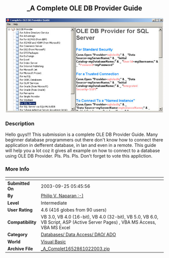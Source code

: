 ﻿<div align="center">

## \_A Complete OLE DB Provider Guide

<img src="PIC200310218565600.jpg">
</div>

### Description

Hello guys!!! This submission is a complete OLE DB Provider Guide. Many beginner database programmers out there don't know how to connect there application in defferent database, in lan and even in a remote. This guide will help you a lot coz it gives all example on how to connect to a database using OLE DB Provider. Pls. Pls. Pls. Don't forget to vote this appliction.
 
### More Info
 


<span>             |<span>
---                |---
**Submitted On**   |2003-09-25 05:45:56
**By**             |[Philip  V\. Naparan :\-\)](https://github.com/Planet-Source-Code/PSCIndex/blob/master/ByAuthor/philip-v-naparan.md)
**Level**          |Intermediate
**User Rating**    |4.6 (416 globes from 90 users)
**Compatibility**  |VB 3\.0, VB 4\.0 \(16\-bit\), VB 4\.0 \(32\-bit\), VB 5\.0, VB 6\.0, VB Script, ASP \(Active Server Pages\) , VBA MS Access, VBA MS Excel
**Category**       |[Databases/ Data Access/ DAO/ ADO](https://github.com/Planet-Source-Code/PSCIndex/blob/master/ByCategory/databases-data-access-dao-ado__1-6.md)
**World**          |[Visual Basic](https://github.com/Planet-Source-Code/PSCIndex/blob/master/ByWorld/visual-basic.md)
**Archive File**   |[\_A\_Complet1652861022003\.zip](https://github.com/Planet-Source-Code/philip-v-naparan-a-complete-ole-db-provider-guide__1-48948/archive/master.zip)








